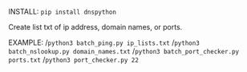 INSTALL:
`pip install dnspython`

Create list txt of ip address, domain names, or ports.

EXAMPLE: 
/`python3 batch_ping.py ip_lists.txt`
/`python3 batch_nslookup.py domain_names.txt`
/`python3 batch_port_checker.py ports.txt`
/`python3 port_checker.py 22`